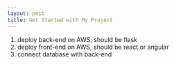 ```yaml
---
layout: post
title: Get Started with My Project
---
```


1. deploy back-end on AWS, should be flask
2. deploy front-end on AWS, should be react or angular
3. connect database with back-end
